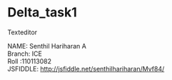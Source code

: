 Delta_task1
===========

Texteditor

NAME: Senthil Hariharan A <br>
Branch: ICE<br>
Roll :110113082<br/>
JSFIDDLE: http://jsfiddle.net/senthilhariharan/Mvf84/
